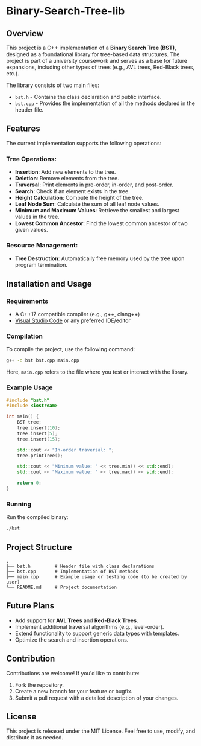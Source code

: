 # Binary-Search-Tree-lib

## Overview

This project is a C++ implementation of a **Binary Search Tree (BST)**, designed as a foundational library for tree-based data structures. The project is part of a university coursework and serves as a base for future expansions, including other types of trees (e.g., AVL trees, Red-Black trees, etc.).

The library consists of two main files:

- `bst.h` - Contains the class declaration and public interface.
- `bst.cpp` - Provides the implementation of all the methods declared in the header file.

## Features

The current implementation supports the following operations:

### Tree Operations:

- **Insertion**: Add new elements to the tree.
- **Deletion**: Remove elements from the tree.
- **Traversal**: Print elements in pre-order, in-order, and post-order.
- **Search**: Check if an element exists in the tree.
- **Height Calculation**: Compute the height of the tree.
- **Leaf Node Sum**: Calculate the sum of all leaf node values.
- **Minimum and Maximum Values**: Retrieve the smallest and largest values in the tree.
- **Lowest Common Ancestor**: Find the lowest common ancestor of two given values.

### Resource Management:

- **Tree Destruction**: Automatically free memory used by the tree upon program termination.

## Installation and Usage

### Requirements

- A C++17 compatible compiler (e.g., g++, clang++)
- [Visual Studio Code](https://code.visualstudio.com/) or any preferred IDE/editor

### Compilation

To compile the project, use the following command:

```bash
g++ -o bst bst.cpp main.cpp
```

Here, `main.cpp` refers to the file where you test or interact with the library.

### Example Usage

```cpp
#include "bst.h"
#include <iostream>

int main() {
    BST tree;
    tree.insert(10);
    tree.insert(5);
    tree.insert(15);

    std::cout << "In-order traversal: ";
    tree.printTree();

    std::cout << "Minimum value: " << tree.min() << std::endl;
    std::cout << "Maximum value: " << tree.max() << std::endl;

    return 0;
}
```

### Running

Run the compiled binary:

```bash
./bst
```

## Project Structure

```
.
├── bst.h         # Header file with class declarations
├── bst.cpp       # Implementation of BST methods
├── main.cpp      # Example usage or testing code (to be created by user)
└── README.md     # Project documentation
```

## Future Plans

- Add support for **AVL Trees** and **Red-Black Trees**.
- Implement additional traversal algorithms (e.g., level-order).
- Extend functionality to support generic data types with templates.
- Optimize the search and insertion operations.

## Contribution

Contributions are welcome! If you'd like to contribute:

1. Fork the repository.
2. Create a new branch for your feature or bugfix.
3. Submit a pull request with a detailed description of your changes.

## License

This project is released under the MIT License. Feel free to use, modify, and distribute it as needed.

